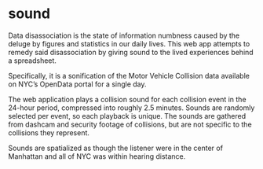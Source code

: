 # sound

Data disassociation is the state of information numbness caused by the deluge by figures and statistics in our daily lives. This web app attempts to remedy said disassociation by giving sound to the lived experiences behind a spreadsheet.

Specifically, it is a sonification of the Motor Vehicle Collision data available on NYC’s OpenData portal for a single day.

The web application plays a collision sound for each collision event in the 24-hour period, compressed into roughly 2.5 minutes. Sounds are randomly selected per event, so each playback is unique. The sounds are gathered from dashcam and security footage of collisions, but are not specific to the collisions they represent.

Sounds are spatialized as though the listener were in the center of Manhattan and all of NYC was within hearing distance.
